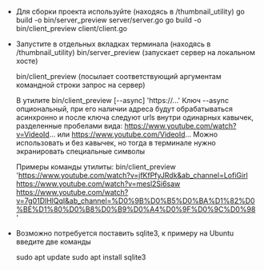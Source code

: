 * Для сборки проекта используйте  (находясь в /thumbnail_utility)
  go build -o bin/server_preview server/server.go
  go build -o bin/client_preview client/client.go

* Запустите в отдельных вкладках терминала (находясь в /thumbnail_utility)
  bin/server_preview (запускает сервер на локальном хосте)

  bin/client_preview (посылает соответствующий аргументам командной строки запрос на сервер)
  
  В утилите bin/client_preview [--async] 'https://...' 
Ключ --async опциональный, при его наличии адреса будут обрабатываться асинхронно и после ключа следуют urls внутри одинарных кавычек, разделенные пробелами вида:
https://www.youtube.com/watch?v=VideoId... или https://www.youtube.com/VideoId... 
Можно использовать и без кавычек, но тогда в терминале нужно экранировать специальные символы
  
  Примеры команды утилиты:
bin/client_preview 'https://www.youtube.com/watch?v=jfKfPfyJRdk&ab_channel=LofiGirl https://www.youtube.com/watch?v=mesl2Si6saw https://www.youtube.com/watch?v=7g01DlHlQqI&ab_channel=%D0%9B%D0%B5%D0%BA%D1%82%D0%BE%D1%80%D0%B8%D0%B9%D0%A4%D0%9F%D0%9C%D0%98'

* Возможно потребуется поставить sqlite3, к примеру на Ubuntu введите две команды 

    sudo apt update
    sudo apt install sqlite3

